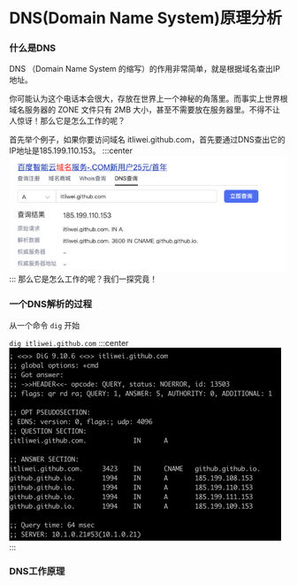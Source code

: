 
# DNS(Domain Name System)原理分析

### 什么是DNS

DNS （Domain Name System 的缩写）的作用非常简单，就是根据域名查出IP地址。

你可能认为这个电话本会很大，存放在世界上一个神秘的角落里。而事实上世界根域名服务器的 ZONE 文件只有 2MB 大小，甚至不需要放在服务器里。不得不让人惊讶！那么它是怎么工作的呢？

首先举个例子，如果你要访问域名 itliwei.github.com，首先要通过DNS查出它的IP地址是185.199.110.153。
:::center
![img.png](./imgs/dns1.png)
:::
那么它是怎么工作的呢？我们一探究竟！

### 一个DNS解析的过程

从一个命令 `dig` 开始

``dig itliwei.github.com``
:::center
![img.png](./imgs/dns2.png)
:::

### DNS工作原理






